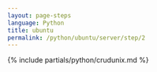 ```yaml
---
layout: page-steps
language: Python
title: ubuntu
permalink: /python/ubuntu/server/step/2
---
```


{% include partials/python/crudunix.md %}
